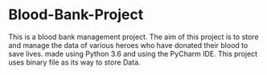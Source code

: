 # Blood-Bank-Project
This is a blood bank management project. 
The aim of this project is to store and manage the data of various heroes who have donated their blood to save lives.
made using Python 3.6 and using the PyCharm IDE.
This project uses binary file as its way to store Data.
